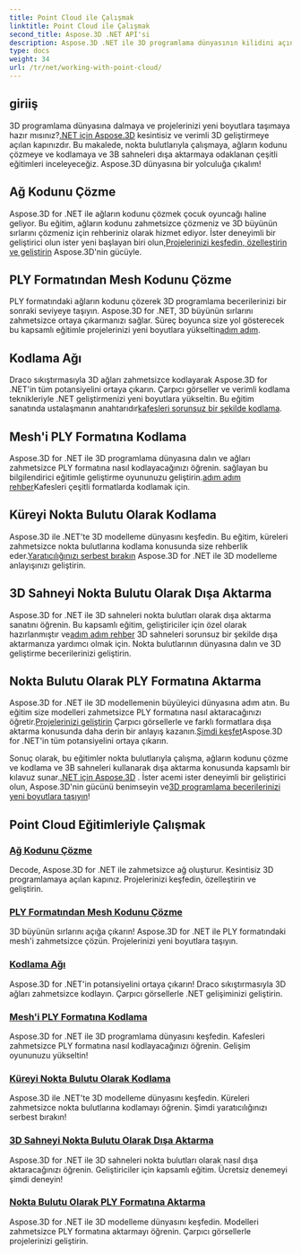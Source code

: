 ```yaml
---
title: Point Cloud ile Çalışmak
linktitle: Point Cloud ile Çalışmak
second_title: Aspose.3D .NET API'si
description: Aspose.3D .NET ile 3D programlama dünyasının kilidini açın! Ağların kodunu zahmetsizce çözün/kodlayın, 3D sahneleri dışa aktarın ve daha fazlasını yapın. Çarpıcı görsellerle projelerinizi geliştirin.
type: docs
weight: 34
url: /tr/net/working-with-point-cloud/
---
```


## giriiş

 3D programlama dünyasına dalmaya ve projelerinizi yeni boyutlara taşımaya hazır mısınız?[.NET için Aspose.3D](#working-with-point-cloud-tutorials) kesintisiz ve verimli 3D geliştirmeye açılan kapınızdır. Bu makalede, nokta bulutlarıyla çalışmaya, ağların kodunu çözmeye ve kodlamaya ve 3B sahneleri dışa aktarmaya odaklanan çeşitli eğitimleri inceleyeceğiz. Aspose.3D dünyasına bir yolculuğa çıkalım!

## Ağ Kodunu Çözme

 Aspose.3D for .NET ile ağların kodunu çözmek çocuk oyuncağı haline geliyor. Bu eğitim, ağların kodunu zahmetsizce çözmeniz ve 3D büyünün sırlarını çözmeniz için rehberiniz olarak hizmet ediyor. İster deneyimli bir geliştirici olun ister yeni başlayan biri olun,[Projelerinizi keşfedin, özelleştirin ve geliştirin](./decode-mesh/) Aspose.3D'nin gücüyle.

## PLY Formatından Mesh Kodunu Çözme

 PLY formatındaki ağların kodunu çözerek 3D programlama becerilerinizi bir sonraki seviyeye taşıyın. Aspose.3D for .NET, 3D büyünün sırlarını zahmetsizce ortaya çıkarmanızı sağlar. Süreç boyunca size yol gösterecek bu kapsamlı eğitimle projelerinizi yeni boyutlara yükseltin[adım adım](./decode-mesh-ply-format/).

## Kodlama Ağı

 Draco sıkıştırmasıyla 3D ağları zahmetsizce kodlayarak Aspose.3D for .NET'in tüm potansiyelini ortaya çıkarın. Çarpıcı görseller ve verimli kodlama teknikleriyle .NET geliştirmenizi yeni boyutlara yükseltin. Bu eğitim sanatında ustalaşmanın anahtarıdır[kafesleri sorunsuz bir şekilde kodlama](./encode-mesh/).

## Mesh'i PLY Formatına Kodlama

 Aspose.3D for .NET ile 3D programlama dünyasına dalın ve ağları zahmetsizce PLY formatına nasıl kodlayacağınızı öğrenin. sağlayan bu bilgilendirici eğitimle geliştirme oyununuzu geliştirin.[adım adım rehber](./encode-mesh-ply-format/)Kafesleri çeşitli formatlarda kodlamak için.

## Küreyi Nokta Bulutu Olarak Kodlama

 Aspose.3D ile .NET'te 3D modelleme dünyasını keşfedin. Bu eğitim, küreleri zahmetsizce nokta bulutlarına kodlama konusunda size rehberlik eder.[Yaratıcılığınızı serbest bırakın](./encode-sphere-as-point-cloud/) Aspose.3D for .NET ile 3D modelleme anlayışınızı geliştirin.

## 3D Sahneyi Nokta Bulutu Olarak Dışa Aktarma

 Aspose.3D for .NET ile 3D sahneleri nokta bulutları olarak dışa aktarma sanatını öğrenin. Bu kapsamlı eğitim, geliştiriciler için özel olarak hazırlanmıştır ve[adım adım rehber](./export-3d-scene-point-cloud/) 3D sahneleri sorunsuz bir şekilde dışa aktarmanıza yardımcı olmak için. Nokta bulutlarının dünyasına dalın ve 3D geliştirme becerilerinizi geliştirin.

## Nokta Bulutu Olarak PLY Formatına Aktarma

 Aspose.3D for .NET ile 3D modellemenin büyüleyici dünyasına adım atın. Bu eğitim size modelleri zahmetsizce PLY formatına nasıl aktaracağınızı öğretir.[Projelerinizi geliştirin](./export-to-ply-point-cloud/) Çarpıcı görsellerle ve farklı formatlara dışa aktarma konusunda daha derin bir anlayış kazanın.[Şimdi keşfet](./export-to-ply-point-cloud/)Aspose.3D for .NET'in tüm potansiyelini ortaya çıkarın.

 Sonuç olarak, bu eğitimler nokta bulutlarıyla çalışma, ağların kodunu çözme ve kodlama ve 3B sahneleri kullanarak dışa aktarma konusunda kapsamlı bir kılavuz sunar.[.NET için Aspose.3D](#working-with-point-cloud-tutorials) . İster acemi ister deneyimli bir geliştirici olun, Aspose.3D'nin gücünü benimseyin ve[3D programlama becerilerinizi yeni boyutlara taşıyın](#working-with-point-cloud-tutorials)!
## Point Cloud Eğitimleriyle Çalışmak
### [Ağ Kodunu Çözme](./decode-mesh/)
Decode, Aspose.3D for .NET ile zahmetsizce ağ oluşturur. Kesintisiz 3D programlamaya açılan kapınız. Projelerinizi keşfedin, özelleştirin ve geliştirin.
### [PLY Formatından Mesh Kodunu Çözme](./decode-mesh-ply-format/)
3D büyünün sırlarını açığa çıkarın! Aspose.3D for .NET ile PLY formatındaki mesh'i zahmetsizce çözün. Projelerinizi yeni boyutlara taşıyın.
### [Kodlama Ağı](./encode-mesh/)
Aspose.3D for .NET'in potansiyelini ortaya çıkarın! Draco sıkıştırmasıyla 3D ağları zahmetsizce kodlayın. Çarpıcı görsellerle .NET gelişiminizi geliştirin.
### [Mesh'i PLY Formatına Kodlama](./encode-mesh-ply-format/)
Aspose.3D for .NET ile 3D programlama dünyasını keşfedin. Kafesleri zahmetsizce PLY formatına nasıl kodlayacağınızı öğrenin. Gelişim oyununuzu yükseltin!
### [Küreyi Nokta Bulutu Olarak Kodlama](./encode-sphere-as-point-cloud/)
Aspose.3D ile .NET'te 3D modelleme dünyasını keşfedin. Küreleri zahmetsizce nokta bulutlarına kodlamayı öğrenin. Şimdi yaratıcılığınızı serbest bırakın!
### [3D Sahneyi Nokta Bulutu Olarak Dışa Aktarma](./export-3d-scene-point-cloud/)
Aspose.3D for .NET ile 3D sahneleri nokta bulutları olarak nasıl dışa aktaracağınızı öğrenin. Geliştiriciler için kapsamlı eğitim. Ücretsiz denemeyi şimdi deneyin!
### [Nokta Bulutu Olarak PLY Formatına Aktarma](./export-to-ply-point-cloud/)
Aspose.3D for .NET ile 3D modelleme dünyasını keşfedin. Modelleri zahmetsizce PLY formatına aktarmayı öğrenin. Çarpıcı görsellerle projelerinizi geliştirin.